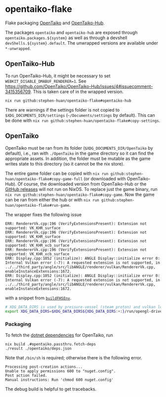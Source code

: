 # opentaiko-flake

Flake packaging [OpenTaiko](https://github.com/0auBSQ/OpenTaiko)
and [OpenTaiko-Hub](https://github.com/OpenTaiko/OpenTaiko-Hub).

The packages `opentaiko` and `opentaiko-hub` are exposed
through `opentaiko.packages.${system}` as well as through
a devshell `devShells.${system}.default`. The unwrapped
versions are available under `*-unwrapped`.

## OpenTaiko-Hub

To run OpenTaiko-Hub, it might be necessary to
set `WEBKIT_DISABLE_DMABUF_RENDERER=1`. See
https://github.com/OpenTaiko/OpenTaiko-Hub/issues/4#issuecomment-3415356709.
This is taken care of in the wrapped version.

```shell
nix run github:stephen-huan/opentaiko-flake#opentaiko-hub
```

There are warnings if the settings folder is not copied to
`$XDG_DOCUMENTS_DIR/settings` (`~/Documents/settings` by default). This can
be done with `nix run github:stephen-huan/opentaiko-flake#copy-settings`.

## OpenTaiko

OpenTaiko must be ran from its folder (`$XDG_DOCUMENTS_DIR/OpenTaiko` by
default), i.e., ran with `./OpenTaiko` in the game directory so it can find
the appropriate assets. In addition, the folder must be mutable as the game
writes state to this directory (so it cannot be the nix store).

The entire game folder can be copied with `nix run
github:stephen-huan/opentaiko-flake#copy-game-full` (or downloaded with
OpenTaiko-Hub). Of course, the downloaded version from OpenTaiko-Hub
or the [GitHub releases](https://github.com/0auBSQ/OpenTaiko/releases)
will not run on NixOS. To replace just the game binary, run `nix run
github:stephen-huan/opentaiko-flake#copy-game`. Now the game can be ran from
either the hub or with `nix run github:stephen-huan/opentaiko-flake#run-game`.

The wrapper fixes the following issue

```
ERR: RendererVk.cpp:196 (VerifyExtensionsPresent): Extension not supported: VK_KHR_surface
ERR: RendererVk.cpp:196 (VerifyExtensionsPresent): Extension not supported: VK_KHR_surface
ERR: RendererVk.cpp:196 (VerifyExtensionsPresent): Extension not supported: VK_KHR_xcb_surface
ERR: RendererVk.cpp:196 (VerifyExtensionsPresent): Extension not supported: VK_KHR_xcb_surface
ERR: Display.cpp:1052 (initialize): ANGLE Display::initialize error 0: Internal Vulkan error (-7): A requested extension is not supported, in ../../third_party/angle/src/libANGLE/renderer/vulkan/RendererVk.cpp, enableInstanceExtensions:1672.
ERR: Display.cpp:1052 (initialize): ANGLE Display::initialize error 0: Internal Vulkan error (-7): A requested extension is not supported, in ../../third_party/angle/src/libANGLE/renderer/vulkan/RendererVk.cpp, enableInstanceExtensions:1672.
```

with a snippet from
[`buildFHSEnv`](https://github.com/NixOS/nixpkgs/blob/3e1cfd923405b8baedf2a36190b02b2939a0a1cc/pkgs/build-support/build-fhsenv-bubblewrap/buildFHSEnv.nix#L100-L101).

```bash
# XDG_DATA_DIRS is used by pressure-vessel (steam proton) and vulkan loaders to find the corresponding icd
export XDG_DATA_DIRS=$XDG_DATA_DIRS${XDG_DATA_DIRS:+:}/run/opengl-driver/share:/run/opengl-driver-32/share
```

### Packaging

To fetch the
[dotnet dependencies](https://nixos.org/manual/nixpkgs/stable/#generating-and-updating-nuget-dependencies)
for OpenTaiko, run

```shell
nix build .#opentaiko.passthru.fetch-deps
./result ./opentaiko/deps.json
```

Note that `/bin/sh` is required; otherwise there is the following error.

```
Processing post-creation actions...
Unable to apply permissions 600 to "nuget.config".
Post action failed.
Manual instructions: Run 'chmod 600 nuget.config'
```

The debug build is helpful to get tracebacks.
